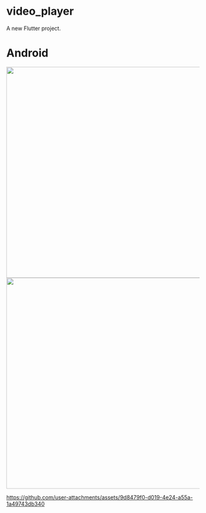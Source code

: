 # video_player

A new Flutter project.

<h1> Android </h1>
<div>
   <img  height= "550" src="https://github.com/user-attachments/assets/99f903e2-ab15-4786-80cf-2a8b37d2d991"  />
   <img  height= "550" src="https://github.com/user-attachments/assets/859a77fd-7eb1-4b9b-87d8-544fc0eb352c"  />


 </div>





https://github.com/user-attachments/assets/9d8479f0-d019-4e24-a55a-1a49743db340

